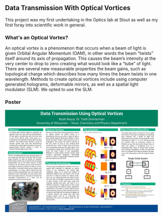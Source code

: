 ## Data Transmission With Optical Vortices

This project was my first undertaking in the Optics lab at Stout as well as my first foray into scientific work in general. 

### What's an Optical Vortex?
An optical vortex is a phenomenon that occurs when a beam of light is given Orbital Angular Momentum (OAM), in other words the beam “twists” itself around its axis of propagation. This causes the beam’s intensity at the very center to drop to zero creating what would look like a “tube” of light. There are several new measurable properties the beam gains, such as topological charge which describes how many times the beam twists in one wavelength. Methods to create optical vortices include using computer generated holograms, deformable mirrors, as well as a spatial light modulator (SLM). We opted to use the SLM.

### Poster
<img src="https://github.com/nroyce7/nroyce7.github.io/blob/master/research.JPG?raw=true" width="1000">
